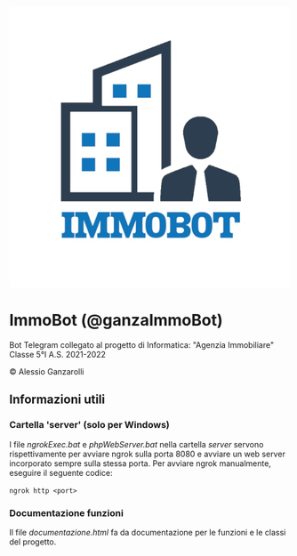 ![logo](img/logo.jpg "logo")

# ImmoBot (@ganzaImmoBot)

Bot Telegram collegato al progetto di Informatica: "Agenzia Immobiliare"
Classe 5°I
A.S. 2021-2022

© Alessio Ganzarolli

## Informazioni utili

### Cartella 'server' (solo per Windows)

I file *ngrokExec.bat* e *phpWebServer.bat* nella cartella *server* servono rispettivamente per avviare ngrok sulla porta 8080 e avviare un web server incorporato sempre sulla stessa porta.
Per avviare ngrok manualmente, eseguire il seguente codice:

`ngrok http <port>`

### Documentazione funzioni

Il file *documentazione.html* fa da documentazione per le funzioni e le classi del progetto.